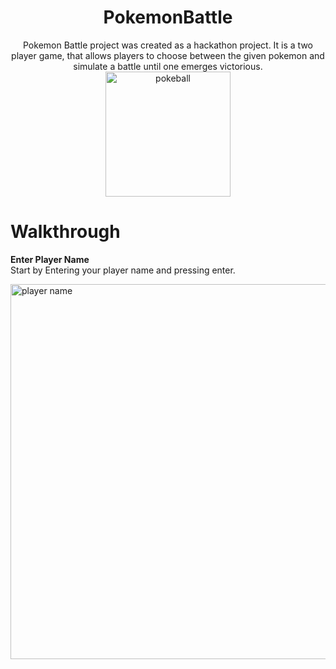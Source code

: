 <h1 align="center"> PokemonBattle</h1>
<p align="center">
Pokemon Battle project was created as a hackathon project. 
It is a two player game, that allows players to choose between the given pokemon and simulate a battle until one emerges victorious.
<img src="https://cdn.pixabay.com/photo/2016/08/15/00/50/pokeball-1594373_1280.png" width="200" alt="pokeball"/> 
</p>

  
# Walkthrough
**Enter Player Name**  
Start by Entering your player name and pressing enter.

<img src="https://media.giphy.com/media/xUdOChAVs21j4juHeB/giphy.gif" width="600" alt="player name"/>
